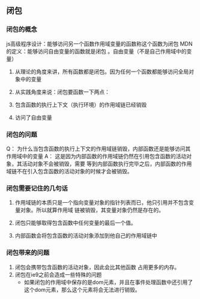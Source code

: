 ## 闭包

### 闭包的概念
js高级程序设计：能够访问另一个函数作用域变量的函数称这个函数为闭包
MDN的定义：能够访问自由变量的函数就是闭包 。自由变量（不是自己作用域中的变量）

1. 从理论的角度来讲，所有函数都是闭包。因为任何一个函数都能够访问全局对象中的变量

2. 从实践角度来说：闭包要函数一下两点：
  1. 包含函数的执行上下文（执行环境）的作用域链已经销毁
  2. 访问了自由变量


### 闭包的问题
Q： 为什么当包含函数的执行上下文的作用域链销毁，内部函数还是能够访问其作用域中的变量
A： 这是因为内部函数的作用域链仍然在引用包含函数的活动对象，其活动对象不会被销毁，需要
    等到内部函数执行完毕之后，内部函数的作用域链不在引入包含函数的活动对象的时候才会被销毁。

### 闭包需要记住的几句话
1. 作用域链的本质只是一个指向变量对象的指针列表而已，他只引用并不包含变量对象。所以就算作用域
   链被销毁，其变量对象仍然是存在的。

2. 闭包只能够取得包含函数中任何变量的最后一个值。

3. 内部函数会将包含函数的活动对象添加到他自己的作用域链中



### 闭包带来的问题
1. 闭包会携带包含函数的活动对象，因此会比其他函数 占用更多的内存。
2. 闭包在ie9之前会造成一些特殊的问题
    - 如果闭包的作用域中保存的是dom元素，并且在事件处理函数中还引用了这个dom元素，那么这个元素将会无法进行销毁。